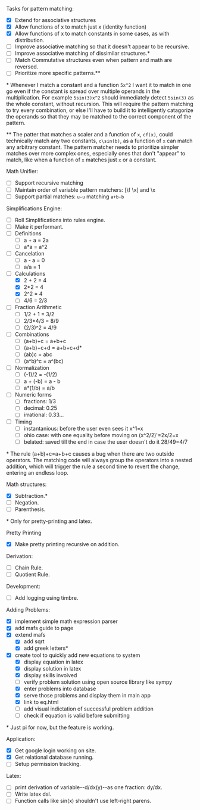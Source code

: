 Tasks for pattern matching:
- [x] Extend for associative structures
- [x] Allow functions of x to match just x (identity function)
- [x] Allow functions of x to match constants in some cases, as with distribution.
- [ ] Improve associative matching so that it doesn't appear to be recursive.
- [ ] Improve associative matching of dissimilar structures.\*
- [ ] Match Commutative structures even when pattern and math are reversed.
- [ ] Prioritize more specific patterns.\*\*

\* Whenever I match a constant and a function `5x^2` I want it to match in one go
even if the constant is spread over multiple operands in the multiplication. For
example `5sin(3)x^2` should immediately detect `5sin(3)` as the whole constant,
without recursion. This will require the pattern matching to try every combination,
or else I'll have to build it to intelligently catagorize the operands so that they
may be matched to the correct component of the pattern.

\*\* The patter that matches a scaler and a function of `x`, `cf(x)`, could
technically match any two constants, `c\sin(b)`, as a function of `x` can match any
arbitrary constant. The pattern matcher needs to prioritize simpler matches over
more complex ones, especially ones that don't "appear" to match, like when a
function of `x` matches just `x` or a constant.

Math Unifier:
- [ ] Support recursive matching
- [ ] Maintain order of variable pattern matchers: [\f \x] and \x
- [ ] Support partial matches: `u-u` matching `a+b-b`

Simplifications Engine:
- [ ] Roll Simplifications into rules engine.
- [ ] Make it performant.
- [ ] Definitions
  - [ ] a + a = 2a
  - [ ] a\*a = a^2
- [ ] Cancelation
  - [ ] a - a = 0
  - [ ] a/a = 1
- [ ] Calculations
  - [x] 2 + 2 = 4
  - [x] 2\*2 = 4
  - [x] 2^2 = 4
  - [ ] 4/6 = 2/3
- [ ] Fraction Arithmetic
  - [ ] 1/2 + 1 = 3/2
  - [ ] 2/3\*4/3 = 8/9
  - [ ] \(2/3)^2 = 4/9
- [ ] Combinations
  - [ ] \(a+b)+c = a+b+c
  - [ ] \(a+b)+c+d = a+b+c+d\*
  - [ ] \(ab)c = abc
  - [ ] \(a^b)^c = a^(bc)
- [ ] Normalization
  - [ ] \(-1)/2 = -(1/2)
  - [ ] a + (-b) = a - b
  - [ ] a\*(1/b) = a/b
- [ ] Numeric forms
  - [ ] fractions: 1/3
  - [ ] decimal: 0.25
  - [ ] irrational: 0.33…
- [ ] Timing
  - [ ] instantanious: before the user even sees it x^1=x
  - [ ] ohio case: with one equality before moving on (x^2/2)'=2x/2=x
  - [ ] belated: saved till the end in case the user doesn't do it 28/49=4/7

\* The rule (a+b)+c=a+b+c causes a bug when there are two outside operators. The
matching code will always group the operators into a nested addition, which will
trigger the rule a second time to revert the change, entering an endless loop.

Math structures:
- [X] Subtraction.\*
- [ ] Negation.
- [ ] Parenthesis.

\* Only for pretty-printing and latex.

Pretty Printing
- [x] Make pretty printing recursive on addition.

Derivation:
- [ ] Chain Rule.
- [ ] Quotient Rule.

Development:
- [ ] Add logging using timbre.

Adding Problems:
- [x] implement simple math expression parser
- [x] add mafs guide to page
- [x] extend mafs
  - [x] add sqrt
  - [x] add greek letters\*
- [x] create tool to quickly add new equations to system
  - [x] display equation in latex
  - [x] display solution in latex
  - [x] display skills involved
  - [ ] verify problem solution using open source library like sympy
  - [x] enter problems into database
  - [x] serve those problems and display them in main app
  - [x] link to eq.html
  - [ ] add visual indictation of successful problem addition
  - [ ] check if equation is valid before submitting

\* Just pi for now, but the feature is working.

Application:
- [x] Get google login working on site.
- [x] Get relational database running.
- [ ] Setup permission tracking.

Latex:
- [ ] print derivation of variable--d/dx(y)--as one fraction: dy/dx.
- [ ] Write latex dsl.
- [ ] Function calls like sin(x) shouldn't use left-right parens.
